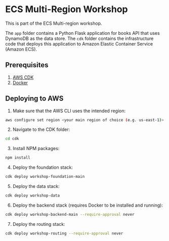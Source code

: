 # ECS Multi-Region Workshop

This is part of the ECS Multi-region workshop.

The `app` folder contains a Python Flask application for books API that uses DynamoDB as the data store.
The `cdk` folder contains the infrastructure code that deploys this application to Amazon Elastic Container Service (Amazon ECS).

## Prerequisites

1. [AWS CDK](https://docs.aws.amazon.com/cdk/v2/guide/getting_started.html#getting_started_install)
2. [Docker](https://docs.docker.com/get-docker/)

## Deploying to AWS

1. Make sure that the AWS CLI uses the intended region:

```bash
aws configure set region <your main region of choice (e.g. us-east-1)>
```

2. Navigate to the CDK folder:

```bash
cd cdk
```

3. Install NPM packages:

```bash
npm install
```

4. Deploy the foundation stack:

```bash
cdk deploy workshop-foundation-main
```

5. Deploy the data stack:

```bash
cdk deploy workshop-data
```

6. Deploy the backend stack (requires Docker to be installed and running):

```bash
cdk deploy workshop-backend-main --require-approval never
```

7. Deploy the routing stack:

```bash
cdk deploy workshop-routing --require-approval never
```

